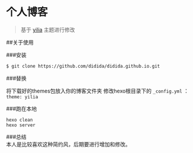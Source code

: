 # 个人博客 

>基于 [yilia](https://github.com/litten/hexo-theme-yilia) 主题进行修改    

##关于使用   

###安装
```bash
$ git clone https://github.com/didida/didida.github.io.git 
``` 

###替换   

将下载好的themes包放入你的博客文件夹
修改hexo根目录下的 `_config.yml` ： `theme: yilia`

###跑在本地
```bask
hexo clean    
hexo server 
```

###总结   
本人是比较喜欢这种简约风，后期要进行增加和修改。
